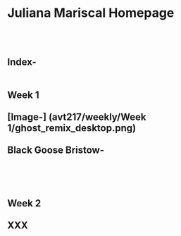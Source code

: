 # Juliana Mariscal Homepage

	
	
<br><br>
<body><div>
<h2>Index-<br> <br> <br> Week 1 <br> <br>
[Image-]
	(avt217/weekly/Week 1/ghost_remix_desktop.png)
	<br> <br>
Black Goose Bristow-
<br><br><br><br>
	
 Week 2 <br> <br>
XXX
	<br><br><br><br>
	
	
</body>
</html>
